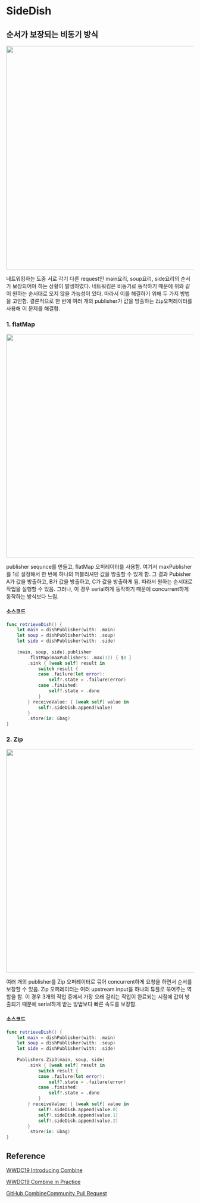 # SideDish

## 순서가 보장되는 비동기 방식

<img src = "https://user-images.githubusercontent.com/37682858/101021157-e35e7000-35b2-11eb-9efa-870d93f9e97a.gif" width = 600>

네트워킹하는 도중 서로 각기 다른 request인 main요리, soup요리, side요리의 순서가 보장되어야 하는 상황이 발생하였다. 네트워킹은 비동기로 동작하기 때문에 위와 같이 원하는 순서대로 오지 않을 가능성이 있다. 따라서 이를 해결하기 위해 두 가지 방법을 고안함. 결론적으로 한 번에 여러 개의 publisher가 값을 방출하는 `Zip`오퍼레이터를 사용해 이 문제를 해결함. 

### 1. flatMap

<img src = "https://user-images.githubusercontent.com/37682858/101024526-8ca76500-35b7-11eb-8eff-c334356bc7f3.gif" width = 600>

publisher sequnce를 만들고, flatMap 오퍼레이터를 사용함. 여기서 maxPublisher를 1로 설정해서 한 번에 하나의 퍼블리셔만 값을 방출할 수 있게 함. 그 결과 Pubisher A가 값을 방출하고, B가 값을 방출하고, C가 값을 방출하게 됨. 따라서 원하는 순서대로 작업을 실행할 수 있음. 그러나, 이 경우 serial하게 동작하기 때문에 concurrent하게 동작하는 방식보다 느림.

#### 소스코드

``` swift
func retrieveDish() {
    let main = dishPublisher(with: .main)
    let soup = dishPublisher(with: .soup)
    let side = dishPublisher(with: .side)
    
    [main, soup, side].publisher
        .flatMap(maxPublishers: .max(1)) { $0 }
        .sink { [weak self] result in
            switch result {
            case .failure(let error):
                self?.state = .failure(error)
            case .finished:
                self?.state = .done
            }
        } receiveValue: { [weak self] value in
            self?.sideDish.append(value)
        }
        .store(in: &bag)
}
```



### 2. Zip

<img src = "https://user-images.githubusercontent.com/37682858/101021171-e8232400-35b2-11eb-9cbf-3c8f69a68184.gif" width = 600>

여러 개의 publisher를 Zip 오퍼레이터로 묶어 concurrent하게 요청을 하면서 순서를 보장할 수 있음. Zip 오퍼레이터는 여러 upstream input을 하나의 튜플로 묶어주는 역할을 함. 이 경우 3개의 작업 중에서 가장 오래 걸리는 작업이 완료되는 시점에 값이 방출되기 때문에 serial하게 받는 방법보다 빠른 속도를 보장함.

#### 소스코드

```swift
func retrieveDish() {
    let main = dishPublisher(with: .main)
    let soup = dishPublisher(with: .soup)
    let side = dishPublisher(with: .side)
    
    Publishers.Zip3(main, soup, side)
        .sink { [weak self] result in
            switch result {
            case .failure(let error):
                self?.state = .failure(error)
            case .finished:
                self?.state = .done
            }
        } receiveValue: { [weak self] value in
            self?.sideDish.append(value.0)
            self?.sideDish.append(value.1)
            self?.sideDish.append(value.2)
        }
        .store(in: &bag)
}
```

## Reference

[WWDC19 Introducing Combine](https://developer.apple.com/videos/play/wwdc2019/722/)

[WWDC19 Combine in Practice](https://developer.apple.com/videos/play/wwdc2019/721/)

[GitHub CombineCommunity Pull Request](https://github.com/CombineCommunity/rxswift-to-combine-cheatsheet/pull/20)

